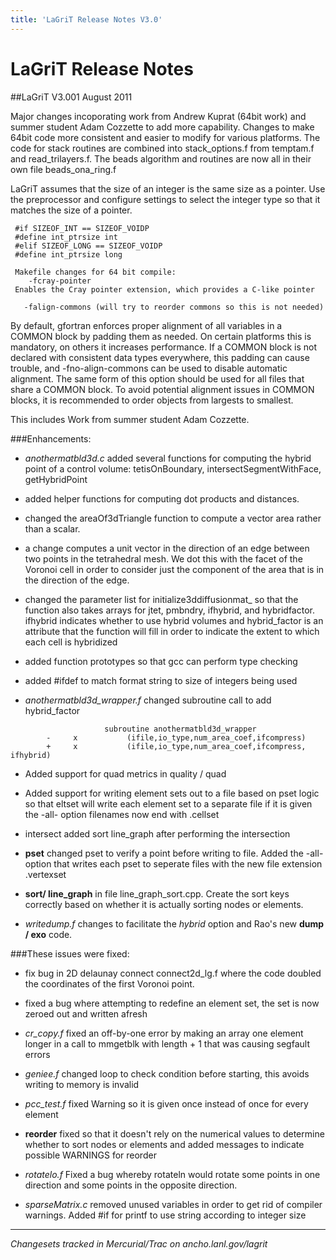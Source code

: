 ```yaml
---
title: 'LaGriT Release Notes V3.0'
---
```


LaGriT Release Notes
====================


##LaGriT V3.001 August 2011


Major changes incoporating work from Andrew Kuprat (64bit work) and
summer student Adam Cozzette to add more capability. Changes to make
64bit code more consistent and easier to modify for various platforms.
The code for stack routines are combined into stack\_options.f from
temptam.f and read_trilayers.f. The beads algorithm and routines are
now all in their own file beads_ona_ring.f

LaGriT assumes that the size of an integer is the same size as a
pointer. Use the preprocessor and configure settings to select the
integer type so that it matches the size of a pointer.

```
 #if SIZEOF_INT == SIZEOF_VOIDP
 #define int_ptrsize int
 #elif SIZEOF_LONG == SIZEOF_VOIDP
 #define int_ptrsize long
 
 Makefile changes for 64 bit compile:
    -fcray-pointer
 Enables the Cray pointer extension, which provides a C-like pointer

   -falign-commons (will try to reorder commons so this is not needed)
 ```
 
 By default, gfortran enforces proper alignment of all variables in a COMMON block by padding them as needed. On certain platforms this is mandatory, on others it increases performance. If a COMMON block is not declared with consistent data types everywhere, this padding can cause trouble, and -fno-align-commons can be used to disable automatic alignment. The same form of this option should be used for all files that share a COMMON block. To avoid potential alignment issues in COMMON blocks, it is recommended to order objects from largests to smallest.

This includes Work from summer student Adam Cozzette.

###Enhancements:

- *anothermatbld3d.c* added several functions for computing the hybrid point of a control volume: tetisOnBoundary, intersectSegmentWithFace, getHybridPoint
- added helper functions for computing dot products and distances.
- changed the areaOf3dTriangle function to compute a vector area rather than a scalar.
- a change computes a unit vector in the direction of an edge between
              two points in the tetrahedral mesh. We dot this with the facet of the Voronoi
              cell in order to consider just the component of the area that is in the
              direction of the edge.
- changed the parameter list for initialize3ddiffusionmat_ so that the
              function also takes arrays for jtet, pmbndry, ifhybrid, and hybridfactor.
              ifhybrid indicates whether to use hybrid volumes and hybrid_factor is an
              attribute that the function will fill in order to indicate the extent to which
              each cell is hybridized
- added function prototypes so that gcc can perform type checking
- added #ifdef to match format string to size of integers being used

- *anothermatbld3d_wrapper.f* changed subroutine call to add hybrid_factor
```
                     subroutine anothermatbld3d_wrapper
        -     x           (ifile,io_type,num_area_coef,ifcompress)
        +     x           (ifile,io_type,num_area_coef,ifcompress, ifhybrid)
```

- Added support for quad metrics in quality / quad

- Added support for writing element sets out to a file based on pset logic so that eltset will write each element set to a separate file if it is given the -all- option filenames now end with .cellset


- intersect added sort line_graph after performing the intersection


- **pset** changed pset to verify a point before writing to file. Added the -all- option that writes each pset to seperate files with the new file extension .vertexset

- **sort/ line_graph** in file line_graph_sort.cpp. Create the sort keys correctly based on whether it is actually sorting nodes or elements.

- *writedump.f* changes to facilitate the *hybrid* option and Rao's new **dump / exo** code.


###These issues were fixed:

- fix bug in 2D delaunay connect connect2d_lg.f where the code doubled the coordinates of the first Voronoi point.

- fixed a bug where attempting to redefine an element set, the set is now zeroed out and written afresh

- *cr_copy.f* fixed an off-by-one error by making an array one element longer in a call to mmgetblk with length + 1 that was causing segfault errors
              
- *geniee.f* changed loop to check condition before starting, this avoids writing to memory is invalid
              
- *pcc_test.f* fixed Warning so it is given once instead of once for every element
          
- **reorder** fixed so that it doesn't rely on the numerical values to determine whether to sort nodes or elements and added messages to indicate possible WARNINGS for reorder
                      
-  *rotatelo.f* Fixed a bug whereby rotateln would rotate some points in one direction and some points in the opposite direction.
              
- *sparseMatrix.c* removed unused variables in order to get rid of compiler warnings. Added #if for printf to use string according to integer size
              
------------------------------------------------------------------------


*Changesets tracked in Mercurial/Trac on ancho.lanl.gov/lagrit*
